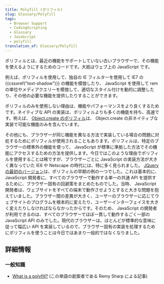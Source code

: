 ```yaml
---
title: Polyfill (ポリフィル)
slug: Glossary/Polyfill
tags:
  - Browser Support
  - CodingScripting
  - Glossary
  - JavaScript
  - polyfill
translation_of: Glossary/Polyfill
---
```

ポリフィルとは、最近の機能をサポートしていない古いブラウザーで、その機能を使えるようにするためのコードです。大抵はウェブ上の JavaScript です。

例えば、ポリフィルを使用して、独自の IE フィルターを使用して IE7 の {{cssxref("text-shadow")}} の機能を模倣したり、 JavaScript を使用して rem の単位やメディアクエリーを模倣して、適切なスタイル付けを動的に調整したり、その他の必要な機能を提供したりすることができます。

ポリフィルのみを使用しない理由は、機能やパフォーマンスをより良くするためです。ネイティブな API の実装は、ポリフィルよりも多くの機能を持ち、高速です。例えば、 [Object.create のポリフィル](/ja/docs/Web/JavaScript/Reference/Global_Objects/Object/create#polyfill)は、 Object.create の非ネイティブな実装で可能な機能のみを含んでいます。

その他にも、ブラウザーが同じ機能を異なる方法で実装している場合の問題に対処するためにポリフィルが使用されることもあります。ポリフィルは、特定のブラウザーの標準外の機能を使って、 JavaScript が標準に準拠した方法でその機能にアクセスするための方法を提供します。今日ではこのような理由でポリフィルを使用することは稀ですが、ブラウザーごとに JavaScript の実装方法が大きく異なっていた IE6 や Netscape の時代には、特に多く見られました。 [JQuery の最初のバージョン](https://ajax.googleapis.com/ajax/libs/jquery/1.12.4/jquery.js)は、ポリフィルの早期の例の一つでした。これは基本的に、 JavaScript 開発者に、すべてのブラウザーで動作する単一の共通 API を提供するために、ブラウザー固有の回避策をまとめたものでした。当時、 JavaScript 開発者は、ウェブサイトをすべての端末で動作させようとすると大きな問題を抱えていました。ブラウザー間の差異が大きく、ユーザーのブラウザーに応じてウェブサイトのプログラムを根本的に変えたり、ユーザーインターフェイスを大きく変えたりしなければならなかったからです。そのため、 JavaScript の開発者が利用できるのは、すべてのブラウザーでほぼ一貫して動作するごく一部の JavaScript API のみでした。現代のブラウザーは、ほとんどが標準的な意味に従って幅広い API を実装しているので、ブラウザー固有の実装を処理するためにポリフィルを使うことは今日ではあまり一般的ではなくなりました。

## 詳細情報

### 一般知識

- [What is a polyfill?](https://remysharp.com/2010/10/08/what-is-a-polyfill) (この単語の創案者である Remy Sharp による記事)
